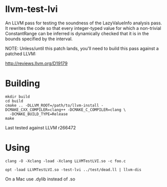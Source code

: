 # llvm-test-lvi

An LLVM pass for testing the soundness of the LazyValueInfo analysis
pass. It rewrites the code so that every integer-typed value for which
a non-trivial ConstantRange can be inferred is dynamically checked
that it is in the bounds specified by the interval.

NOTE: Unless/until this patch lands, you'll need to build this pass
against a patched LLVM:

  http://reviews.llvm.org/D19179

# Building

```
mkdir build
cd build
cmake .. -DLLVM_ROOT=/path/to/llvm-install -DCMAKE_CXX_COMPILER=clang++ -DCMAKE_C_COMPILER=clang \
  -DCMAKE_BUILD_TYPE=Release
make
```

Last tested against LLVM r266472

# Using

```
clang -O -Xclang -load -Xclang LLVMTestLVI.so -c foo.c

opt -load LLVMTestLVI.so -test-lvi ../test/dead.ll | llvm-dis
```

On a Mac use .dylib instead of .so
